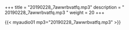 +++
title = "20190228_7awwrbvatfq.mp3"
description = " 20190228_7awwrbvatfq.mp3 "
weight = 20
+++

{{< myaudio01 mp3="20190228_7awwrbvatfq.mp3" >}}


